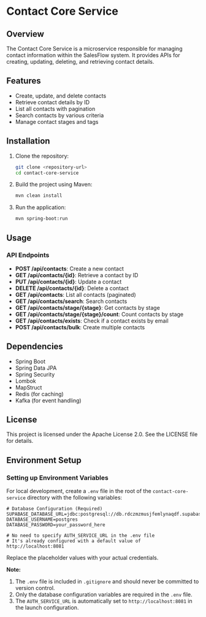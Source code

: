 # Contact Core Service

## Overview
The Contact Core Service is a microservice responsible for managing contact information within the SalesFlow system. It provides APIs for creating, updating, deleting, and retrieving contact details.

## Features
- Create, update, and delete contacts
- Retrieve contact details by ID
- List all contacts with pagination
- Search contacts by various criteria
- Manage contact stages and tags

## Installation
1. Clone the repository:
   ```bash
   git clone <repository-url>
   cd contact-core-service
   ```
2. Build the project using Maven:
   ```bash
   mvn clean install
   ```
3. Run the application:
   ```bash
   mvn spring-boot:run
   ```

## Usage
### API Endpoints
- **POST /api/contacts**: Create a new contact
- **GET /api/contacts/{id}**: Retrieve a contact by ID
- **PUT /api/contacts/{id}**: Update a contact
- **DELETE /api/contacts/{id}**: Delete a contact
- **GET /api/contacts**: List all contacts (paginated)
- **GET /api/contacts/search**: Search contacts
- **GET /api/contacts/stage/{stage}**: Get contacts by stage
- **GET /api/contacts/stage/{stage}/count**: Count contacts by stage
- **GET /api/contacts/exists**: Check if a contact exists by email
- **POST /api/contacts/bulk**: Create multiple contacts

## Dependencies
- Spring Boot
- Spring Data JPA
- Spring Security
- Lombok
- MapStruct
- Redis (for caching)
- Kafka (for event handling)

## License
This project is licensed under the Apache License 2.0. See the LICENSE file for details.

## Environment Setup

### Setting up Environment Variables

For local development, create a `.env` file in the root of the `contact-core-service` directory with the following variables:

```
# Database Configuration (Required)
SUPABASE_DATABASE_URL=jdbc:postgresql://db.rdczmzmusjfemlynaqdf.supabase.co:5432/postgres
DATABASE_USERNAME=postgres
DATABASE_PASSWORD=your_password_here

# No need to specify AUTH_SERVICE_URL in the .env file
# It's already configured with a default value of http://localhost:8081
```

Replace the placeholder values with your actual credentials.

**Note:** 
1. The `.env` file is included in `.gitignore` and should never be committed to version control.
2. Only the database configuration variables are required in the `.env` file.
3. The `AUTH_SERVICE_URL` is automatically set to `http://localhost:8081` in the launch configuration. 